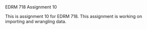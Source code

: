 EDRM 718 Assignment 10

This is assignment 10 for EDRM 718. This assignment is working on importing and wrangling data.